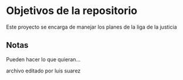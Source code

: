 # Objetivos de la repositorio

Este proyecto se encarga de manejar los planes de la liga de la justicia


## Notas
Pueden hacer lo que quieran...

archivo editado por luis suarez 
